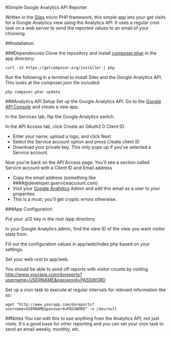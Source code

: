 #Simple Google Analytics API Reporter

Written in the [Silex](http://silex.sensiolabs.org/) micro PHP framework, this simple app lets your get visits for a Google Analytics view using the Analytics API.  It uses a regular cron task on a web server to send the reported values to an email of your choosing.

##Installation

###Dependencies
Clone the repository and install [composer.phar](http://getcomposer.org/download/) in the app directory:

```
curl -sS https://getcomposer.org/installer | php
```

Run the following in a terminal to install Silex and the Google Analytics API.  This looks at the composer.json file included:

```
php composer.phar update
```

###Analytics API Setup
Set up the Google Analytics API.  Go to the [Google API Console](https://code.google.com/apis/console/) and create a new app.

In the Services tab, flip the Google Analytics switch.

In the API Access tab, click Create an OAuth2.0 Client ID.

+ Enter your name, upload a logo, and click Next
+ Select the Service account option and press Create client ID
+ Download your private key.  This only pops up if you've selected a Service account.

Now you're back on the API Access page. You'll see a section called Service account with a Client ID and Email address

+ Copy the email address (something like ####@developer.gserviceaccount.com)
+ Visit your [Google Analytics](https://www.google.com/analytics/web/#management/Accounts/) Admin and add this email as a user to your properties
+ This is a must; you'll get cryptic errors otherwise.

###App Configuration

Put your .p12 key in the root /app directory.

In your Google Analytics admin, find the view ID of the view you want visitor stats from.

Fill out the configuration values in app/web/index.php based on your settings.

Set your web root to app/web.

You should be able to send off reports with visitor counts by visiting http://www.yourapp.com/doreports?username=USERNAME&password=PASSWORD

Set up a cron task to execute at regular intervals for relevant information like so:

```
wget "http://www.yourapp.com/doreports?username=USERNAME&password=PASSWORD" -o /dev/null
```

##Notes
You can edit this to use anything from the Analytics API, not just visits.  It's a good base for other reporting and you can set your cron task to send an email weekly, monthly, etc.